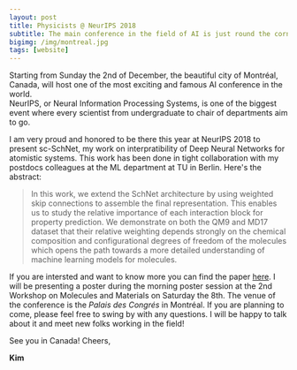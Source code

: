 ```yaml
---
layout: post
title: Physicists @ NeurIPS 2018
subtitle: The main conference in the field of AI is just round the corner 
bigimg: /img/montreal.jpg
tags: [website]
---
```

Starting from Sunday the 2nd of December, the beautiful city of Montréal, Canada, will host one of the most exciting and famous AI conference in the world.   
NeurIPS, or Neural Information Processing Systems, is one of the biggest event where every scientist from undergraduate to chair of departments aim to go.  

I am very proud and honored to be there this year at NeurIPS 2018 to present sc-SchNet, my work on interpratibility of Deep Neural Networks for atomistic systems. This work has been done in tight collaboration with my postdocs colleagues at the ML department at TU in Berlin. 
Here's the abstract:

>In this work, we extend the SchNet architecture by using weighted skip connections to assemble the final representation. This enables us to study the relative importance of each interaction block for property prediction. We demonstrate on both the QM9 and MD17 dataset that their relative weighting depends strongly on the chemical composition and configurational degrees of freedom of the molecules which opens the path towards a more detailed understanding of machine learning models for molecules.

If you are intersted and want to know more you can find the paper [here](https://arxiv.org/abs/1810.09751).
I will be presenting a poster during the morning poster session at the 2nd Workshop on Molecules and Materials on Saturday the 8th. The venue of the conference is the *Palais des Congrés* in Montréal.
If you are planning to come, please feel free to swing by with any questions. I will be happy to talk about it and meet new folks working in the field!

See you in Canada!
Cheers,

**Kim**
